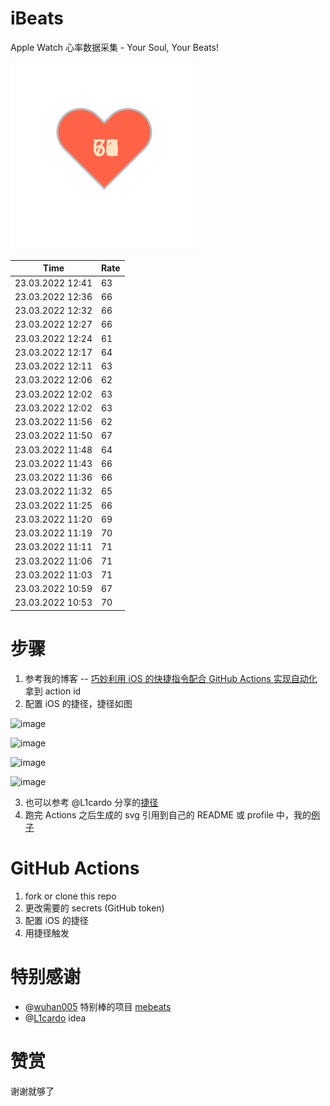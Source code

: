 # iBeats
Apple Watch 心率数据采集 - Your Soul, Your Beats!

![](./files/heart.svg)

<!--START_SECTION:my_heart_rate-->
| Time | Rate | 
 | ---- | ---- | 
| 23.03.2022 12:41 | 63 |
| 23.03.2022 12:36 | 66 |
| 23.03.2022 12:32 | 66 |
| 23.03.2022 12:27 | 66 |
| 23.03.2022 12:24 | 61 |
| 23.03.2022 12:17 | 64 |
| 23.03.2022 12:11 | 63 |
| 23.03.2022 12:06 | 62 |
| 23.03.2022 12:02 | 63 |
| 23.03.2022 12:02 | 63 |
| 23.03.2022 11:56 | 62 |
| 23.03.2022 11:50 | 67 |
| 23.03.2022 11:48 | 64 |
| 23.03.2022 11:43 | 66 |
| 23.03.2022 11:36 | 66 |
| 23.03.2022 11:32 | 65 |
| 23.03.2022 11:25 | 66 |
| 23.03.2022 11:20 | 69 |
| 23.03.2022 11:19 | 70 |
| 23.03.2022 11:11 | 71 |
| 23.03.2022 11:06 | 71 |
| 23.03.2022 11:03 | 71 |
| 23.03.2022 10:59 | 67 |
| 23.03.2022 10:53 | 70 |

<!--END_SECTION:my_heart_rate-->

# 步骤
1. 参考我的博客 -- [巧妙利用 iOS 的快捷指令配合 GitHub Actions 实现自动化](https://github.com/yihong0618/gitblog/issues/198) 拿到 action id
2. 配置 iOS 的捷径，捷径如图

![image](https://user-images.githubusercontent.com/15976103/122154218-0db0b480-ce97-11eb-93bb-5aec07c558dc.png)

![image](https://user-images.githubusercontent.com/15976103/122154236-186b4980-ce97-11eb-8e4b-70551a0391ae.png)

![image](https://user-images.githubusercontent.com/15976103/122154268-2d47dd00-ce97-11eb-902e-3acf292265a9.png)

![image](https://user-images.githubusercontent.com/15976103/122174055-fa144680-ceb4-11eb-9be2-3eb83cd516f7.png)

3. 也可以参考 @L1cardo 分享的[捷径](https://www.icloud.com/shortcuts/6ab6047b459c41ad822ad6b94b1c03d4)
4. 跑完 Actions 之后生成的 svg 引用到自己的 README 或 profile 中，我的[例子](https://github.com/yihong0618) 

# GitHub Actions

1. fork or clone this repo
2. 更改需要的 secrets (GitHub token)
3. 配置 iOS 的捷径
4. 用捷径触发

# 特别感谢
- @[wuhan005](https://github.com/wuhan005) 特别棒的项目 [mebeats](https://github.com/wuhan005/mebeats)
- @[L1cardo](https://github.com/L1cardo) idea

# 赞赏
谢谢就够了
